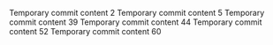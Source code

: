 Temporary commit content 2
Temporary commit content 5
Temporary commit content 39
Temporary commit content 44
Temporary commit content 52
Temporary commit content 60
